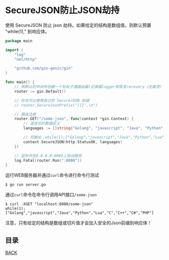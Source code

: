 # SecureJSON防止JSON劫持

使用 SecureJSON 防止 json 劫持。如果给定的结构是数组值，则默认预置 "while(1)," 到响应体。

```go
package main

import (
	"log"
	"net/http"

	"github.com/gin-gonic/gin"
)

func main() {
	// 用默认的中间件创建一个杜松子酒路由器(记录器logger和恢复recovery（无崩溃）中间件)
	router := gin.Default()

	// 你也可以使用自己的 SecureJSON 前缀
	// router.SecureJsonPrefix(")]}',\n")

	// 路由注册
	router.GET("/some-json", func(context *gin.Context) {
		// 语言切片数据定义
		languages := []string{"Golang", "javascript", "Java", "Python", "Lua", "C", "C++", "C#", "PHP"}

		// 将输出：while(1);["Golang","javascript","Java","Python","Lua","C","C++","C#","PHP"]
		context.SecureJSON(http.StatusOK, languages)
	})

	// 监听并在0.0.0.0:8080上启动服务
	log.Fatal(router.Run(":8080"))
}
```

运行WEB服务器并通过`curl`命令进行命令行测试

```shell
$ go run server.go
```

通过`curl`命令在命令行调用API接口`/some-json`

```shell
$ curl -XGET "localhost:8080/some-json"
while(1);["Golang","javascript","Java","Python","Lua","C","C++","C#","PHP"]
```

注意，只有给定的结构是数组或切片值才会加入安全的Json前缀到响应体！

## 目录

[BACK](../GinUse.md)
